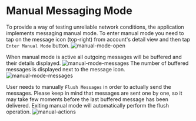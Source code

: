 # Manual Messaging Mode

To provide a way of testing unreliable network conditions, the application implements messaging manual mode. To enter manual mode you need to tap on the message icon (top-right) from account's detail view and then tap `Enter Manual Mode` button.
![manual-mode-open](screens/manual-open.png)

When manual mode is active all outgoing messages will be buffered and their details displayed.
![manual-mode-messages](screens/manual-active.png)
The number of buffered messages is displayed next to the message icon.
![manual-mode-messages](screens/manual-active.png)

User needs to manually `Flush Messages` in order to actually send the messages. Please keep in mind that messages are sent one by one, so it may take few moments before the last buffered message has been delivered. Exiting manual mode will automatically perform the flush operation.
![manual-actions](screens/manual-actions.png)
